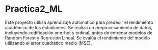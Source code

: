 # Practica2_ML
Este proyecto utiliza aprendizaje automático para predecir el rendimiento académico de los estudiantes. Se realiza un preprocesamiento de datos, incluyendo codificación one-hot y ordinal, antes de entrenar modelos de Random Forest y Regresión Lineal. Se evalúa el rendimiento del modelo utilizando el error cuadrático medio (MSE).
